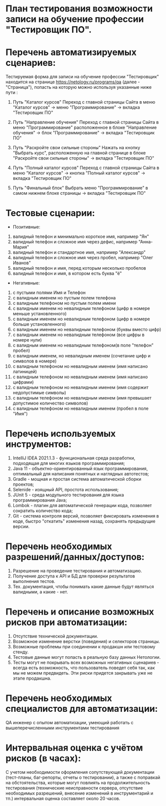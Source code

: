 # План тестирования возможности записи на обучение профессии "Тестировщик ПО".

# Перечень автоматизируемых сценариев:

Тестируемая форма для записи на обучение профессии "Тестировщик" находится на странице https://netology.ru/programs/qa (далее - "Страница"), попасть на которую можно используя указанные ниже пути :

1. Путь "Каталог курсов"
Переход с главной страницы Сайта в меню "Каталог курсов" -> меню "Программирование" -> вкладка "Тестировщик ПО"

1. Путь "Направление обучения"
Переход с главной страницы Сайта в меню "Программирование" расположенное в блоке "Направление обучения" -> блок "Программирование" -> вкладка "Тестировщик ПО"

1. Путь "Раскройте свои сильные стороны"
Нажать на кнопку "Выбрать курс", расположенную на главной странице в блоке "Раскройте свои сильные стороны" -> вкладка "Тестировщик ПО"

1. Путь "Полный каталог курсов"
Переход с главной страницы Сайта в меню "Каталог курсов" -> кнопка "Полный каталог курсов" -> вкладка "Тестировщик ПО"

1. Путь "Финальный блок"
Выбрать меню "Программирование" в самом нижнем блоке страницы -> вкладка "Тестировщик ПО"

# Тестовые сценарии:

* Позитивные: 
1. валидный телефон и минимально короткое имя, например "Ян"
1. валидный телефон и сложное имя через дефис, например "Анна-Мария"
1. валидный телефон и стандартное имя, например "Александр"
1. валидный телефон и сложное имя через пробел, например "Олег Иванов"
1. валидный телефон и имя, перед которым несколько пробелов
1. валидный телефон и имя, в котором есть буква "ё"

* Негативные:
1. с пустыми полями Имя и Телефон
1. с валидным именем но пустым полем телефона
1. с валидным телефоном но пустым полем имени
1. с валидным именем но невалидным телефоном (цифр в номере меньше установленного)
1. с валидным именем но невалидным телефоном (цифр в номере больше установленного)
1. с валидным именем но невалидным телефоном (буквы вместо цифр)
1. с валидным именем но невалидным телефоном (все цифры в номере нули)
1. с валидным именем но невалидным телефоном(в поле "телефон" пробел)
1. с валидным именем, но невалидным именем (сочетание цифр и символов в номере)
1. с валидным телефоном но невалидным именем (имя написано латиницей)
1. с валидным телефоном но невалидным именем (имя написано цифрами)
1. с валидным телефоном но невалидным именем (имя содержит недопустимые символы)
1. с валидным телефоном но невалидным именем (имя превышает допустимое количество символов)
1. с валидным телефоном но невалидным именем (пробел в поле "Имя")

# Перечень используемых инструментов:

1. IntelliJ IDEA 2021.1.3 - функциональная среда разработки, подходящая для многих языков программирования;
1. Java 11 - объектно-ориентированный язык программирования, оптимальный для написания понятных и наглядных автотестов;
1. Gradle - мощная и простая система автоматической сборки проектов;
1. Selenide - изящный API, простота использования;
1. JUnit 5 - среда модульного тестирования для языка программирования Java;
1. Lombok - плагин для автоматической генерации кода, позволяет сократить количество кода;
1. Git - система контроля версий, позволяет фиксировать изменения в коде, быстро "откатить" изменения назад, сохранять предыдущие версии.

# Перечень необходимых разрешений/данных/доступов:

1. Разрешение на проведение тестирования и автоматизацию.
1. Получение доступа к API и БД для проверки результатов выполнения тестов.
1. Тех. документация, чтобы понимать какие данные будут являться валидными, а какие - нет.

# Перечень и описание возможных рисков при автоматизации:

1. Отсутствие технической документации.
1. Возможное изменение верстки (поведения) и селекторов страницы.
1. Возможные проблемы при соединении к продакшн или тестовому стенду.
1. Тестовые данные могут попасть в реальную базу данных Нетологии.
1. Тесты могут не покрывать всех возможных негативных сценариев - всегда есть возможность, что пользователь поведет себя так, как мы не можем предвидеть. Эти риски придется закрывать уже не этапе продакшна.

# Перечень необходимых специалистов для автоматизации:

QA инженер с опытом автоматизации, умеющий работать с вышеперечисленными инструментами тестирования

# Интервальная оценка с учётом рисков (в часах):

С учетом необходимости оформления сопутствующей документации (тест-планы, баг-репорты, отчеты о тестировании), а также с поправкай на обстоятельства, которые могут повлиять на продолжительность тестирования (технические неисправности сервера, отсутствие необходимых разрешений, внесение изменений в инструментарий и тп.) интервальная оценка составляет около 20 часов.





